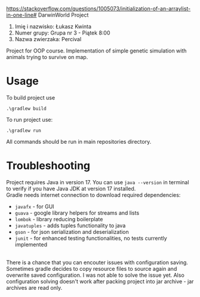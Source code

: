 https://stackoverflow.com/questions/1005073/initialization-of-an-arraylist-in-one-line# DarwinWorld Project

1. Imię i nazwisko: Łukasz Kwinta
2. Numer grupy: Grupa nr 3 - Piątek 8:00
3. Nazwa zwierzaka: Percival

Project for OOP course. Implementation of simple genetic simulation with animals trying to survive on map.

# Usage
To build project use 
```
.\gradlew build
```
To run project use:
```
.\gradlew run 
```

All commands should be run in main repositories directory.

# Troubleshooting
Project requires Java in version 17. You can use `java --version` in terminal to verify if you have Java JDK at version 17 installed. <br>
Gradle needs internet connection to download required dependencies:
  - `javafx` - for GUI
  - `guava` - google library helpers for streams and lists
  - `lombok` - library reducing boilerplate
  - `javatuples` - adds tuples functionality to java
  - `gson` - for json serialization and deserialization
  - `junit` - for enhanced testing functionalities, no tests currently implemented
<br>
There is a chance that you can encouter issues with configuration saving. Sometimes gradle decides to copy resource files to source again and overwrite
saved configuration. I was not able to solve the issue yet. Also configuration solving doesn't work after packing project into jar archive - jar archives are
read only.
